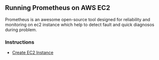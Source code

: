 ## Running Prometheus on AWS EC2
Prometheus is an awesome open-source tool designed for reliability and monitoring on ec2 instance which help to detect fault and quick diagnosos during problem.

### Instructions
* [Create EC2 Instance](blogs/ec2_instance.md)